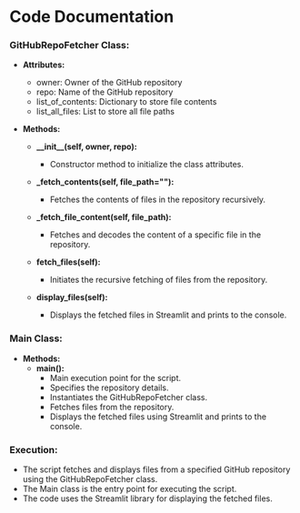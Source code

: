# Code Documentation

### GitHubRepoFetcher Class:
- **Attributes:**
  - owner: Owner of the GitHub repository
  - repo: Name of the GitHub repository
  - list_of_contents: Dictionary to store file contents
  - list_all_files: List to store all file paths

- **Methods:**
  - **\_\_init\_\_(self, owner, repo):**
    - Constructor method to initialize the class attributes.
  
  - **\_fetch_contents(self, file_path=""):**
    - Fetches the contents of files in the repository recursively.
  
  - **\_fetch_file_content(self, file_path):**
    - Fetches and decodes the content of a specific file in the repository.
  
  - **fetch_files(self):**
    - Initiates the recursive fetching of files from the repository.
  
  - **display_files(self):**
    - Displays the fetched files in Streamlit and prints to the console.

### Main Class:
- **Methods:**
  - **main():**
    - Main execution point for the script.
    - Specifies the repository details.
    - Instantiates the GitHubRepoFetcher class.
    - Fetches files from the repository.
    - Displays the fetched files using Streamlit and prints to the console.

### Execution:
- The script fetches and displays files from a specified GitHub repository using the GitHubRepoFetcher class.
- The Main class is the entry point for executing the script.
- The code uses the Streamlit library for displaying the fetched files.